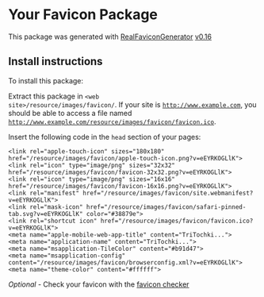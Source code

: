 # Your Favicon Package

This package was generated with [RealFaviconGenerator](https://realfavicongenerator.net/) [v0.16](https://realfavicongenerator.net/change_log#v0.16)

## Install instructions

To install this package:

Extract this package in <code>&lt;web site&gt;/resource/images/favicon/</code>. If your site is <code>http://www.example.com</code>, you should be able to access a file named <code>http://www.example.com/resource/images/favicon/favicon.ico</code>.

Insert the following code in the `head` section of your pages:

    <link rel="apple-touch-icon" sizes="180x180" href="/resource/images/favicon/apple-touch-icon.png?v=eEYRKOGLlK">
    <link rel="icon" type="image/png" sizes="32x32" href="/resource/images/favicon/favicon-32x32.png?v=eEYRKOGLlK">
    <link rel="icon" type="image/png" sizes="16x16" href="/resource/images/favicon/favicon-16x16.png?v=eEYRKOGLlK">
    <link rel="manifest" href="/resource/images/favicon/site.webmanifest?v=eEYRKOGLlK">
    <link rel="mask-icon" href="/resource/images/favicon/safari-pinned-tab.svg?v=eEYRKOGLlK" color="#38879e">
    <link rel="shortcut icon" href="/resource/images/favicon/favicon.ico?v=eEYRKOGLlK">
    <meta name="apple-mobile-web-app-title" content="TriTochki...">
    <meta name="application-name" content="TriTochki...">
    <meta name="msapplication-TileColor" content="#b91d47">
    <meta name="msapplication-config" content="/resource/images/favicon/browserconfig.xml?v=eEYRKOGLlK">
    <meta name="theme-color" content="#ffffff">

*Optional* - Check your favicon with the [favicon checker](https://realfavicongenerator.net/favicon_checker)